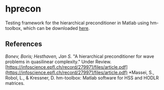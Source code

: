 # hprecon

Testing framework for the hierarchical preconditioner in Matlab using hm-toolbox, which can be downloaded [here](https://github.com/numpi/hm-toolbox).

## References

*Bonev, Boris; Hesthaven, Jan S.* "A hierarchical preconditioner for wave problems in quasilinear complexity." Under Review. [https://infoscience.epfl.ch/record/279971/files/article.pdf](https://infoscience.epfl.ch/record/279971/files/article.pdf)
*Massei, S., Robol, L., & Kressner, D. hm-toolbox: Matlab software for HSS and HODLR matrices.

